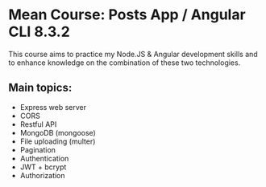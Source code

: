 # Mean Course: Posts App / Angular CLI 8.3.2

This course aims to practice my Node.JS & Angular development skills and to enhance knowledge on the combination of these two technologies.

## Main topics:
- Express web server
- CORS
- Restful API
- MongoDB (mongoose)
- File uploading (multer)
- Pagination
- Authentication
- JWT + bcrypt
- Authorization
